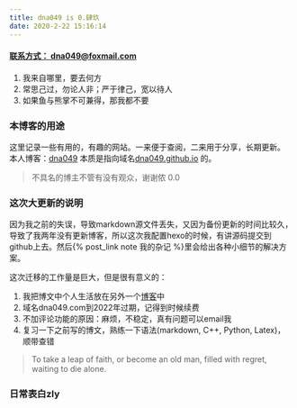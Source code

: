 ```yaml
---
title: dna049 is 0.肆玖 
date: 2020-2-22 15:16:14
---
```


#### [联系方式： dna049@foxmail.com](mailto:dna049@foxmail.com)
1. 我来自哪里，要去何方
2. 常思己过，勿论人非；严于律己，宽以待人
3. 如果鱼与熊掌不可兼得，那我都不要

### 本博客的用途

这里记录一些有用的，有趣的网站。一来便于查阅，二来用于分享，长期更新。
本人博客：[dna049](http://dna049.com/) 本质是指向域名[dna049.github.io](http://dna049.github.io/) 的。

> 不具名的博主不管有没有观众，谢谢侬 0.0



### 这次大更新的说明

因为我之前的失误，导致markdown源文件丢失，又因为备份更新的时间比较久，导致了我两年没有更新博客，所以这次我配置hexo的时候，有讲源码提交到github上去。然后{% post_link note 我的杂记 %}里会给出各种小细节的解决方案。

这次迁移的工作量是巨大，但是很有意义的：

1. 我把博文中个人生活放在另外一个[博客](521zly.github.io)中
2. 域名dna049.com到2022年过期，记得到时候续费
3. 不加评论功能的原因：麻烦，不稳定，真有问题可以email我
4. 复习一下之前写的博文，熟练一下语法(markdown, C++, Python, Latex)，顺带查错


> To take a leap of faith, or become an old man, filled with regret, waiting to die alone.

### 日常表白zly